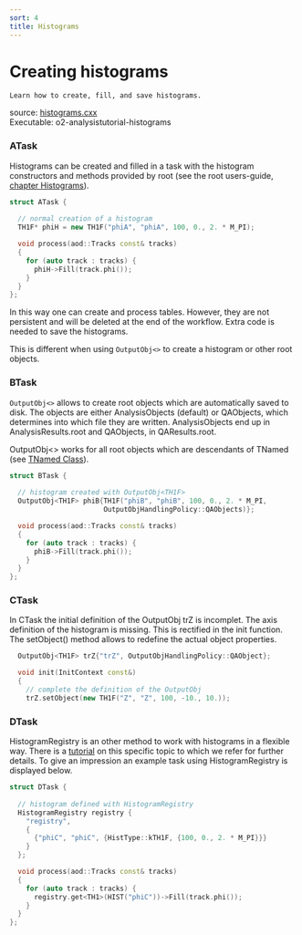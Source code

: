 ```yaml
---
sort: 4
title: Histograms
---
```


# Creating histograms


```goal
Learn how to create, fill, and save histograms.
```

<div style="margin-bottom:5mm">
  source: <a href="https://github.com/pbuehler/documentation/blob/main/docs/tutorials/code/histograms.cxx" target="_blank">histograms.cxx</a><br>
  Executable: o2-analysistutorial-histograms
</div>
  
<a name="atask"></a>
### ATask

Histograms can be created and filled in a task with the histogram constructors
and methods provided by root (see the root users-guide, <a
href="https://root.cern.ch/root/htmldoc/guides/users-guide/Histograms.html"
target="_blank">chapter Histograms</a>).

```cpp
struct ATask {
  
  // normal creation of a histogram
  TH1F* phiH = new TH1F("phiA", "phiA", 100, 0., 2. * M_PI);

  void process(aod::Tracks const& tracks)
  {
    for (auto track : tracks) {
      phiH->Fill(track.phi());
    }
  }
};
```

In this way one can create and process tables. However, they are not persistent and will be deleted at the end of the workflow. Extra code is needed to save the histograms.

This is different when using `OutputObj<>` to create a histogram or other root objects.

<a name="btask"></a>
### BTask

`OutputObj<>` allows to create root objects which are automatically saved to disk. The objects are either AnalysisObjects (default) or QAObjects, which determines into which file they are written. AnalysisObjects end up in AnalysisResults.root and QAObjects, in QAResults.root.

OutputObj<> works for all root objects which are descendants of TNamed (see <a
href="https://root.cern.ch/doc/master/classTNamed.html"
target="_blank">TNamed Class</a>).

```cpp
struct BTask {
  
  // histogram created with OutputObj<TH1F>
  OutputObj<TH1F> phiB{TH1F("phiB", "phiB", 100, 0., 2. * M_PI, 
                       OutputObjHandlingPolicy::QAObjects)};

  void process(aod::Tracks const& tracks)
  {
    for (auto track : tracks) {
      phiB->Fill(track.phi());
    }
  }
};
```

<a name="ctask"></a>
### CTask

In CTask the initial definition of the OutputObj trZ is incomplet. The axis definition of the histogram is missing. This is rectified in the init function. The setObject() method allows to redefine the actual object properties.

```cpp
  OutputObj<TH1F> trZ{"trZ", OutputObjHandlingPolicy::QAObject};

  void init(InitContext const&)
  {
    // complete the definition of the OutputObj
    trZ.setObject(new TH1F("Z", "Z", 100, -10., 10.));
```

<a name="dtask"></a>
### DTask

HistogramRegistry is an other method to work with histograms in a flexible way. There is a [tutorial](histogramRegistry.md) on this specific topic to which we refer for further details. To give an impression an example task using HistogramRegistry is displayed below.

```cpp
struct DTask {
  
  // histogram defined with HistogramRegistry
  HistogramRegistry registry {
    "registry",
    {
      {"phiC", "phiC", {HistType::kTH1F, {100, 0., 2. * M_PI}}}
    }
  };

  void process(aod::Tracks const& tracks)
  {
    for (auto track : tracks) {
      registry.get<TH1>(HIST("phiC"))->Fill(track.phi());
    }
  }
};

```
